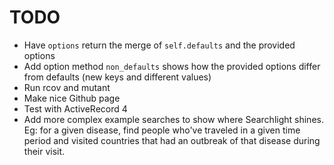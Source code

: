 # TODO

- Have `options` return the merge of `self.defaults` and the provided options
- Add option method `non_defaults` shows how the provided options differ from defaults (new keys and different values)
- Run rcov and mutant
- Make nice Github page
- Test with ActiveRecord 4
- Add more complex example searches to show where Searchlight shines. Eg: for a given disease, find people who've traveled in a given time period and visited countries that had an outbreak of that disease during their visit.
